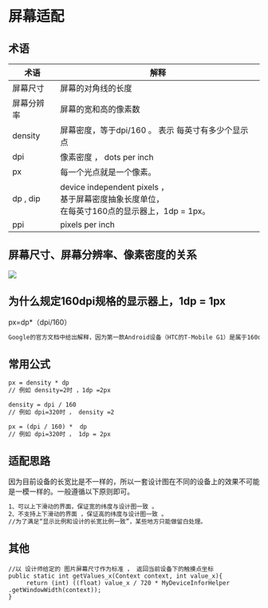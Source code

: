 # 屏幕适配
## 术语
术语 | 解释
-|-
屏幕尺寸|屏幕的对角线的长度
屏幕分辨率|屏幕的宽和高的像素数
density | 屏幕密度，等于dpi/160 。 表示 每英寸有多少个显示点
dpi   |像素密度  ，   dots per inch
px|每一个光点就是一个像素。
dp , dip|  device independent pixels ， <br> 基于屏幕密度抽象长度单位，<br>在每英寸160点的显示器上，1dp = 1px。
ppi|pixels per inch



## 屏幕尺寸、屏幕分辨率、像素密度的关系
![](https://gitee.com/hnyer/filesOfGitbook/raw/master/files/201806111620_osChina_适配.png)

 

##  为什么规定160dpi规格的显示器上，1dp = 1px
px=dp*（dpi/160） 
```xml
Google的官方文档中给出解释，因为第一款Android设备（HTC的T-Mobile G1）是属于160dpi的。于是就成为标准了。 

```

 

## 常用公式
```xml
px = density * dp
// 例如 density=2时 ，1dp =2px

density = dpi / 160
// 例如 dpi=320时 ， density =2

px = (dpi / 160) *  dp
// 例如 dpi=320时 ， 1dp = 2px
```

 

## 适配思路
因为目前设备的长宽比是不一样的，所以一套设计图在不同的设备上的效果不可能是一模一样的。一般遵循以下原则即可。
```xml
1、可以上下滑动的界面，保证宽的纬度与设计图一致 。
2、不支持上下滑动的界面 ，保证高的纬度与设计图一致 。
//为了满足“显示比例和设计的长宽比例一致”，某些地方只能做留白处理。
```


##  其他
```text
//以 设计师给定的 图片屏幕尺寸作为标准 ， 返回当前设备下的触摸点坐标
public static int getValues_x(Context context, int value_x){
	 return (int) ((float) value_x / 720 * MyDeviceInforHelper .getWindowWidth(context));
}
```
